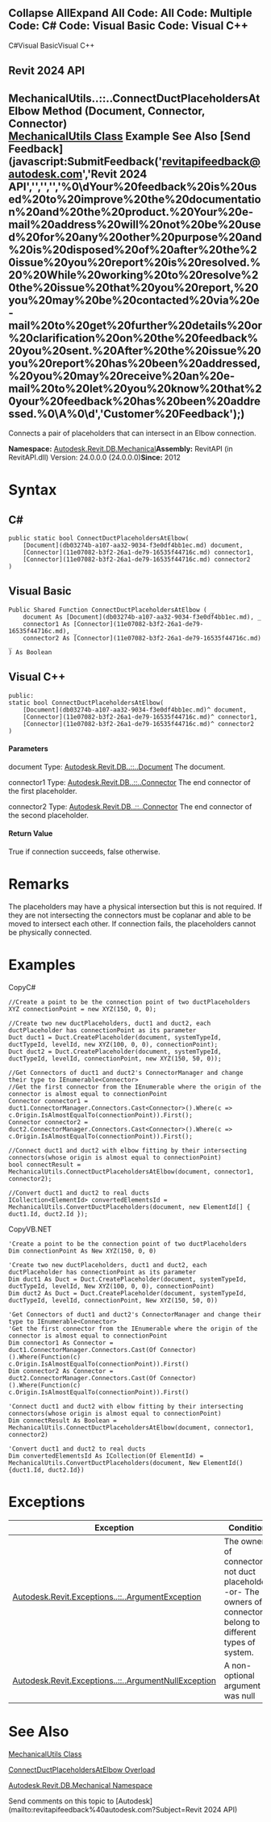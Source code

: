 ﻿

Collapse AllExpand All Code: All Code: Multiple Code: C# Code: Visual Basic Code: Visual C++   
---  
  
C#Visual BasicVisual C++

Revit 2024 API  
---  
MechanicalUtils..::..ConnectDuctPlaceholdersAtElbow Method (Document, Connector, Connector)  
[MechanicalUtils Class](f7cbd23a-1b69-d9bf-88b4-df10a8c4be0b.md) Example See Also [Send Feedback](javascript:SubmitFeedback\('revitapifeedback@autodesk.com','Revit 2024 API','','','','%0\\dYour%20feedback%20is%20used%20to%20improve%20the%20documentation%20and%20the%20product.%20Your%20e-mail%20address%20will%20not%20be%20used%20for%20any%20other%20purpose%20and%20is%20disposed%20of%20after%20the%20issue%20you%20report%20is%20resolved.%20%20While%20working%20to%20resolve%20the%20issue%20that%20you%20report,%20you%20may%20be%20contacted%20via%20e-mail%20to%20get%20further%20details%20or%20clarification%20on%20the%20feedback%20you%20sent.%20After%20the%20issue%20you%20report%20has%20been%20addressed,%20you%20may%20receive%20an%20e-mail%20to%20let%20you%20know%20that%20your%20feedback%20has%20been%20addressed.%0\\A%0\\d','Customer%20Feedback'\);)  
---  
  
Connects a pair of placeholders that can intersect in an Elbow connection. 

**Namespace:** [Autodesk.Revit.DB.Mechanical](0eafd899-5912-56fd-94b1-d286156e26fc.md)**Assembly:** RevitAPI (in RevitAPI.dll) Version: 24.0.0.0 (24.0.0.0)**Since:** 2012 

# Syntax

C#  
---  
      
    
    public static bool ConnectDuctPlaceholdersAtElbow(
    	[Document](db03274b-a107-aa32-9034-f3e0df4bb1ec.md) document,
    	[Connector](11e07082-b3f2-26a1-de79-16535f44716c.md) connector1,
    	[Connector](11e07082-b3f2-26a1-de79-16535f44716c.md) connector2
    )  
  
Visual Basic  
---  
      
    
    Public Shared Function ConnectDuctPlaceholdersAtElbow ( _
    	document As [Document](db03274b-a107-aa32-9034-f3e0df4bb1ec.md), _
    	connector1 As [Connector](11e07082-b3f2-26a1-de79-16535f44716c.md), _
    	connector2 As [Connector](11e07082-b3f2-26a1-de79-16535f44716c.md) _
    ) As Boolean  
  
Visual C++  
---  
      
    
    public:
    static bool ConnectDuctPlaceholdersAtElbow(
    	[Document](db03274b-a107-aa32-9034-f3e0df4bb1ec.md)^ document, 
    	[Connector](11e07082-b3f2-26a1-de79-16535f44716c.md)^ connector1, 
    	[Connector](11e07082-b3f2-26a1-de79-16535f44716c.md)^ connector2
    )  
  
#### Parameters

document
    Type: [Autodesk.Revit.DB..::..Document](db03274b-a107-aa32-9034-f3e0df4bb1ec.md) The document. 

connector1
    Type: [Autodesk.Revit.DB..::..Connector](11e07082-b3f2-26a1-de79-16535f44716c.md) The end connector of the first placeholder. 

connector2
    Type: [Autodesk.Revit.DB..::..Connector](11e07082-b3f2-26a1-de79-16535f44716c.md) The end connector of the second placeholder. 

#### Return Value

True if connection succeeds, false otherwise. 

# Remarks

The placeholders may have a physical intersection but this is not required. If they are not intersecting the connectors must be coplanar and able to be moved to intersect each other. If connection fails, the placeholders cannot be physically connected. 

# Examples

CopyC#
    
    
    //Create a point to be the connection point of two ductPlaceholders
    XYZ connectionPoint = new XYZ(150, 0, 0);
    
    //Create two new ductPlaceholders, duct1 and duct2, each ductPlaceholder has connectionPoint as its parameter
    Duct duct1 = Duct.CreatePlaceholder(document, systemTypeId, ductTypeId, levelId, new XYZ(100, 0, 0), connectionPoint);
    Duct duct2 = Duct.CreatePlaceholder(document, systemTypeId, ductTypeId, levelId, connectionPoint, new XYZ(150, 50, 0));
    
    //Get Connectors of duct1 and duct2's ConnectorManager and change their type to IEnumerable<Connector>
    //Get the first connector from the IEnumerable where the origin of the connector is almost equal to connectionPoint
    Connector connector1 = duct1.ConnectorManager.Connectors.Cast<Connector>().Where(c => c.Origin.IsAlmostEqualTo(connectionPoint)).First();
    Connector connector2 = duct2.ConnectorManager.Connectors.Cast<Connector>().Where(c => c.Origin.IsAlmostEqualTo(connectionPoint)).First();
    
    //Connect duct1 and duct2 with elbow fitting by their intersecting connectors(whose origin is almost equal to connectionPoint)
    bool connectResult = MechanicalUtils.ConnectDuctPlaceholdersAtElbow(document, connector1, connector2);
    
    //Convert duct1 and duct2 to real ducts
    ICollection<ElementId> convertedElementsId = MechanicalUtils.ConvertDuctPlaceholders(document, new ElementId[] { duct1.Id, duct2.Id });

CopyVB.NET
    
    
    'Create a point to be the connection point of two ductPlaceholders
    Dim connectionPoint As New XYZ(150, 0, 0)
    
    'Create two new ductPlaceholders, duct1 and duct2, each ductPlaceholder has connectionPoint as its parameter
    Dim duct1 As Duct = Duct.CreatePlaceholder(document, systemTypeId, ductTypeId, levelId, New XYZ(100, 0, 0), connectionPoint)
    Dim duct2 As Duct = Duct.CreatePlaceholder(document, systemTypeId, ductTypeId, levelId, connectionPoint, New XYZ(150, 50, 0))
    
    'Get Connectors of duct1 and duct2's ConnectorManager and change their type to IEnumerable<Connector>
    'Get the first connector from the IEnumerable where the origin of the connector is almost equal to connectionPoint
    Dim connector1 As Connector = duct1.ConnectorManager.Connectors.Cast(Of Connector)().Where(Function(c) c.Origin.IsAlmostEqualTo(connectionPoint)).First()
    Dim connector2 As Connector = duct2.ConnectorManager.Connectors.Cast(Of Connector)().Where(Function(c) c.Origin.IsAlmostEqualTo(connectionPoint)).First()
    
    'Connect duct1 and duct2 with elbow fitting by their intersecting connectors(whose origin is almost equal to connectionPoint)
    Dim connectResult As Boolean = MechanicalUtils.ConnectDuctPlaceholdersAtElbow(document, connector1, connector2)
    
    'Convert duct1 and duct2 to real ducts
    Dim convertedElementsId As ICollection(Of ElementId) = MechanicalUtils.ConvertDuctPlaceholders(document, New ElementId() {duct1.Id, duct2.Id})

# Exceptions

| Exception | Condition |
| --- | --- |
| [Autodesk.Revit.Exceptions..::..ArgumentException](2e6e4206-97a8-dd4b-df5d-4269f4bb6088.md) | The owner of connector is not duct placeholder. -or- The owners of connectors belong to different types of system. |
| [Autodesk.Revit.Exceptions..::..ArgumentNullException](631e1424-60f4-929b-4e52-dda9dcd26316.md) | A non-optional argument was null |
  
# See Also

[MechanicalUtils Class](f7cbd23a-1b69-d9bf-88b4-df10a8c4be0b.md)

[ConnectDuctPlaceholdersAtElbow Overload](7b82eb6f-4daf-cc0b-0ae6-9468c95a7245.md)

[Autodesk.Revit.DB.Mechanical Namespace](0eafd899-5912-56fd-94b1-d286156e26fc.md)

Send comments on this topic to [Autodesk](mailto:revitapifeedback%40autodesk.com?Subject=Revit 2024 API)